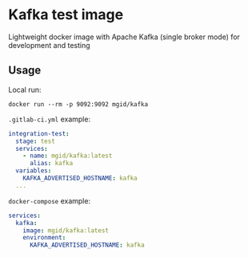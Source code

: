 # Kafka test image
Lightweight docker image with Apache Kafka (single broker mode) for development and testing

## Usage

Local run:
```shell
docker run --rm -p 9092:9092 mgid/kafka
```

`.gitlab-ci.yml` example:
```yaml
integration-test:
  stage: test
  services:
    - name: mgid/kafka:latest
      alias: kafka
  variables:
    KAFKA_ADVERTISED_HOSTNAME: kafka
  ...
```

`docker-compose` example:
```yaml
services:
  kafka:
    image: mgid/kafka:latest
    environment:
      KAFKA_ADVERTISED_HOSTNAME: kafka
```
